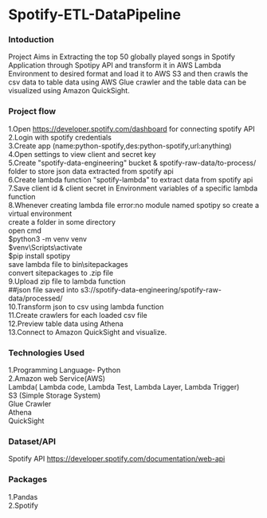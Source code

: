 # Spotify-ETL-DataPipeline
### Intoduction
Project Aims in Extracting the top 50 globally played songs in Spotify Application through Spotipy API and transform it in AWS Lambda Environment to desired format and load it to AWS S3 and then crawls the csv data to table data using AWS Glue crawler and the table data can be visualized using Amazon QuickSight.
### Project flow
1.Open https://developer.spotify.com/dashboard for connecting spotify API\
2.Login with spotify credentials\
3.Create app (name:python-spotify,des:python-spotify,url:anything)\
4.Open settings to view client and secret key\
5.Create "spotify-data-engineering" bucket & spotify-raw-data/to-process/ folder to store json data extracted from spotify api\
6.Create lambda function "spotify-lambda" to extract data from spotify api\
7.Save client id & client secret in Environment variables of a specific lambda function\
8.Whenever creating lambda file error:no module named spotipy so create a virtual environment\
create a folder in some directory\
open cmd\
$python3 -m venv venv\
$venv\Scripts\activate\
$pip install spotipy\
save lambda file to bin\sitepackages \
convert sitepackages to .zip file\
9.Upload zip file to lambda function\
##json file saved into s3://spotify-data-engineering/spotify-raw-data/processed/\
10.Transform json to csv using lambda function\
11.Create crawlers for each loaded csv file\
12.Preview table data using Athena\
13.Connect to Amazon QuickSight and visualize.
### Technologies Used
1.Programming Language- Python\
2.Amazon web Service(AWS)\
Lambda( Lambda code, Lambda Test, Lambda Layer, Lambda Trigger)\
		S3 (Simple Storage System)\
		Glue Crawler\
		Athena\
		QuickSight
### Dataset/API
Spotify API https://developer.spotify.com/documentation/web-api
### Packages
1.Pandas\
2.Spotify
